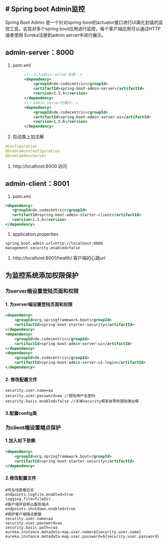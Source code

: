 ## # Spring boot Admin监控

Spring Boot Admin 是一个针对spring-boot的actuator接口进行UI美化封装的监控工具。实现对多个spring boot应用进行监控，每个客户端应用可以通过HTTP或者使用 Eureka注册到admin server中进行展示。

## admin-server：8000

1. pom.xml

   ```xml
   		<!--引入admin server依赖-->
   		<dependency>
   			<groupId>de.codecentric</groupId>
   			<artifactId>spring-boot-admin-server</artifactId>
   			<version>1.5.6</version>
   		</dependency>
   		<!--admin server的展示-->
   		<dependency>
   			<groupId>de.codecentric</groupId>
   			<artifactId>spring-boot-admin-server-ui</artifactId>
   			<version>1.5.6</version>
   		</dependency>
   ```

2. 启动类上加注解

```java
@Configuration
@EnableAutoConfiguration
@EnableAdminServer
```

1. http://localhost:8000 访问

## admin-client：8001

1. pom.xml

```xml
<dependency>
   <groupId>de.codecentric</groupId>
   <artifactId>spring-boot-admin-starter-client</artifactId>
   <version>1.5.6</version>
</dependency>
```

1. application.properties

```properties
spring.boot.admin.url=http://localhost:8000  
management.security.enabled=false
```

1. http://localhost:8001/health/ 客户端的心跳url

##  为监控系统添加权限保护

### 为server端设置登陆页面和权限

#### 1. 为server端设置登陆页面和权限

```xml
<dependency>
    <groupId>org.springframework.boot</groupId>
    <artifactId>spring-boot-starter-security</artifactId>
</dependency>
<dependency>
    <groupId>de.codecentric</groupId>
    <artifactId>spring-boot-admin-server-ui</artifactId>
</dependency>
<dependency>
    <groupId>de.codecentric</groupId>
    <artifactId>spring-boot-admin-server-ui-login</artifactId>
</dependency>
```

#### 2. 修改配置文件

```properties
security.user.name=aa
security.user.password=aa //登陆用户名密码
security.basic.enabled=false //关掉security框架自带的登陆弹出框
```

#### 3.配置config类

### 为client端设置端点保护

#### 1.加入如下依赖

```xml
<dependency>
    <groupId>org.springframework.boot</groupId>
    <artifactId>spring-boot-starter-security</artifactId>
</dependency>
```

#### 2.修改配置文件

```properties
#可在线查看日志
endpoints.logfile.enabled=true
logging.file=fileDir
#客户端开启停止服务端点
endpoints.shutdown.enabled=true
#保护客户端端点数据
security.user.name=aa
security.user.password=aa
security.basic.path=/aa
eureka.instance.metadata-map.user.name=${security.user.name}
eureka.instance.metadata-map.user.password=${security.user.password}
```



 

 

 

 

 

 

 

 